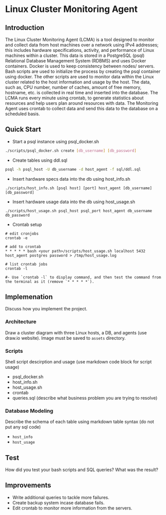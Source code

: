 # Linux Cluster Monitoring Agent
## Introduction
The Linux Cluster Monitoring Agent (LCMA) is a tool designed to monitor and collect data from host machines over a network using IPv4 addresses; this includes hardware specifications, activity, and performance of Linux machines within a cluster. This data is stored in a PostgreSQL (psql) Relational Database Management System (RDBMS) and uses Docker containers. Docker is used to keep consistency between nodes/ servers. Bash scripts are used to initialize the process by creating the psql container using docker. The other scripts are used to monitor data within the Linux cluster related to the host information and usage by the host. The data, such as, CPU number, number of caches, amount of free memory, hostname, etc. is collected in real time and inserted into the database. The LCMA runs every minute using crontab, to generate statistics about resources and help users plan around resources with data. The Monitoring Agent uses crontab to collect data and send this data to the database on a scheduled basis.

## Quick Start
- Start a psql instance using psql_docker.sh
````bash
./scripts/psql_docker.sh create [db_username] [db_password]
````

- Create tables using ddl.sql
````bash
psql -h psql_host -U db_username -d host_agent -f sql/ddl.sql
````

- Insert hardware specs data into the db using host_info.sh
````
./scripts/host_info.sh [psql host] [port] host_agent [db_username] [db_password]
````

- Insert hardware usage data into the db using host_usage.sh
````
./scripts/host_usage.sh psql_host psql_port host_agent db_username db_password
```` 

- Crontab setup
````
# edit cronjobs
crontab -e 

# add to crontab
* * * * * bash <your path>/scripts/host_usage.sh localhost 5432 host_agent postgres password > /tmp/host_usage.log

# list crontab jobs
crontab -l

#- Use `crontab -l` to display command, and then test the command from the terminal as it (remove `* * * * *`).
````

## Implemenation
Discuss how you implement the project.
### Architecture
Draw a cluster diagram with three Linux hosts, a DB, and agents (use draw.io website). Image must be saved to `assets` directory.

### Scripts
Shell script descirption and usage (use markdown code block for script usage)
- psql_docker.sh
- host_info.sh
- host_usage.sh
- crontab
- queries.sql (describe what business problem you are trying to resolve)

### Database Modeling
Describe the schema of each table using markdown table syntax (do not put any sql code)
- `host_info`
- `host_usage`

## Test
How did you test your bash scripts and SQL queries? What was the result?

## Improvements
- Write additional queries to tackle more failures.
- Create backup system incase database fails. 
- Edit crontab to monitor more information from the servers.
